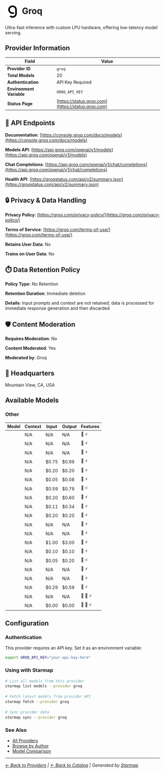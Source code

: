 # <img src="https://raw.githubusercontent.com/agentstation/starmap/master/internal/embedded/catalog/providers/groq/logo.svg" alt="Groq logo" width="48" height="48" style="vertical-align: middle;"> Groq
  
Ultra-fast inference with custom LPU hardware, offering low-latency model serving.
  
  
## Provider Information
  
| Field | Value |
|---------|---------|
| **Provider ID** | `groq` |
| **Total Models** | 20 |
| **Authentication** | API Key Required |
| **Environment Variable** | `GROQ_API_KEY` |
| **Status Page** | [https://status.groq.com](https://status.groq.com) |

  
## 🔗 API Endpoints
  
**Documentation**: [https://console.groq.com/docs/models](https://console.groq.com/docs/models)  
  
**Models API**: [https://api.groq.com/openai/v1/models](https://api.groq.com/openai/v1/models)  
  
**Chat Completions**: [https://api.groq.com/openai/v1/chat/completions](https://api.groq.com/openai/v1/chat/completions)  
  
**Health API**: [https://groqstatus.com/api/v2/summary.json](https://groqstatus.com/api/v2/summary.json)  
  
  
## 🔒 Privacy & Data Handling
  
**Privacy Policy**: [https://groq.com/privacy-policy/](https://groq.com/privacy-policy/)  
  
**Terms of Service**: [https://groq.com/terms-of-use/](https://groq.com/terms-of-use/)  
  
**Retains User Data**: No  
  
**Trains on User Data**: No  
  
  
## ⏱️ Data Retention Policy
  
**Policy Type**: No Retention  
  
**Retention Duration**: Immediate deletion  
  
**Details**: Input prompts and context are not retained; data is processed for immediate response generation and then discarded  
  
  
## 🛡️ Content Moderation
  
**Requires Moderation**: No  
  
**Content Moderated**: Yes  
  
**Moderated by**: Groq  
  
  
## 🏢 Headquarters
  
Mountain View, CA, USA
  
  
## Available Models
  
### Other
  
| Model | Context | Input | Output | Features |
|---------|---------|---------|---------|---------|
| [](./models/allam-2-7b.md) | N/A | N/A | N/A | 📝 ⚡ |
| [](./models/compound-beta.md) | N/A | N/A | N/A | 📝 ⚡ |
| [](./models/compound-beta-mini.md) | N/A | N/A | N/A | 📝 ⚡ |
| [](./models/deepseek-r1-distill-llama-70b.md) | N/A | $0.75 | $0.99 | 📝 ⚡ |
| [](./models/gemma2-9b-it.md) | N/A | $0.20 | $0.20 | 📝 ⚡ |
| [](./models/llama-3.1-8b-instant.md) | N/A | $0.05 | $0.08 | 📝 ⚡ |
| [](./models/llama-3.3-70b-versatile.md) | N/A | $0.59 | $0.79 | 📝 ⚡ |
| [](./models/meta-llama-llama-4-maverick-17b-128e-instruct.md) | N/A | $0.20 | $0.60 | 📝 ⚡ |
| [](./models/meta-llama-llama-4-scout-17b-16e-instruct.md) | N/A | $0.11 | $0.34 | 📝 ⚡ |
| [](./models/meta-llama-llama-guard-4-12b.md) | N/A | $0.20 | $0.20 | 📝 ⚡ |
| [](./models/meta-llama-llama-prompt-guard-2-22m.md) | N/A | N/A | N/A | 📝 ⚡ |
| [](./models/meta-llama-llama-prompt-guard-2-86m.md) | N/A | N/A | N/A | 📝 ⚡ |
| [](./models/moonshotai-kimi-k2-instruct.md) | N/A | $1.00 | $3.00 | 📝 ⚡ |
| [](./models/openai-gpt-oss-120b.md) | N/A | $0.10 | $0.10 | 📝 ⚡ |
| [](./models/openai-gpt-oss-20b.md) | N/A | $0.05 | $0.20 | 📝 ⚡ |
| [](./models/playai-tts.md) | N/A | N/A | N/A | 📝 ⚡ |
| [](./models/playai-tts-arabic.md) | N/A | N/A | N/A | 📝 ⚡ |
| [](./models/qwen-qwen3-32b.md) | N/A | $0.29 | $0.59 | 📝 ⚡ |
| [](./models/whisper-large-v3.md) | N/A | N/A | N/A | 📝 🎵 ⚡ |
| [](./models/whisper-large-v3-turbo.md) | N/A | $0.00 | $0.00 | 📝 🎵 ⚡ |

  
## Configuration
  
### Authentication
  
This provider requires an API key. Set it as an environment variable:
  
  
```bash
export GROQ_API_KEY="your-api-key-here"
```
  
### Using with Starmap
  
```bash
# List all models from this provider
starmap list models --provider groq

# Fetch latest models from provider API
starmap fetch --provider groq

# Sync provider data
starmap sync --provider groq
```
  
### See Also

- [All Providers](../)
- [Browse by Author](../../authors/)
- [Model Comparison](../../models/)


  
---
_[← Back to Providers](../) | [← Back to Catalog](../../) | Generated by [Starmap](https://github.com/agentstation/starmap)_
